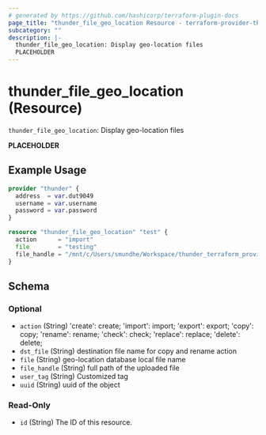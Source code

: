 ```yaml
---
# generated by https://github.com/hashicorp/terraform-plugin-docs
page_title: "thunder_file_geo_location Resource - terraform-provider-thunder"
subcategory: ""
description: |-
  thunder_file_geo_location: Display geo-location files
  PLACEHOLDER
---
```


# thunder_file_geo_location (Resource)

`thunder_file_geo_location`: Display geo-location files

__PLACEHOLDER__

## Example Usage

```terraform
provider "thunder" {
  address  = var.dut9049
  username = var.username
  password = var.password
}

resource "thunder_file_geo_location" "test" {
  action      = "import"
  file        = "testing"
  file_handle = "/mnt/c/Users/smundhe/Workspace/thunder_terraform_provider/test_project/test2.csv"
}
```

<!-- schema generated by tfplugindocs -->
## Schema

### Optional

- `action` (String) 'create': create; 'import': import; 'export': export; 'copy': copy; 'rename': rename; 'check': check; 'replace': replace; 'delete': delete;
- `dst_file` (String) destination file name for copy and rename action
- `file` (String) geo-location database local file name
- `file_handle` (String) full path of the uploaded file
- `user_tag` (String) Customized tag
- `uuid` (String) uuid of the object

### Read-Only

- `id` (String) The ID of this resource.


